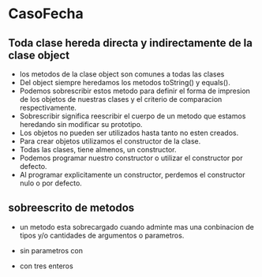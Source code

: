# CasoFecha
## Toda clase hereda directa y indirectamente de la clase object
- los metodos de la clase object son comunes a todas las clases
- Del object siempre heredamos los metodos toString() y equals().
- Podemos sobrescribir estos metodo para definir el forma de impresion de los objetos de nuestras clases y el criterio de comparacion respectivamente.
- Sobrescribir significa reescribir el cuerpo de un metodo que estamos heredando sin modificar su prototipo.
- Los objetos no pueden ser utilizados hasta tanto no esten creados.
- Para crear objetos utilizamos el constructor de la clase.
- Todas las clases, tiene almenos, un constructor.
- Podemos programar nuestro constructor o utilizar el constructor por defecto.
- Al programar explicitamente un constructor, perdemos el constructor nulo o por defecto.

## sobreescrito de metodos 
- un metodo esta sobrecargado cuando adminte mas una conbinacion de tipos y/o cantidades de argumentos o parametros.

- sin parametros con
- con tres enteros 



